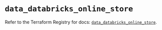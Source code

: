 # `data_databricks_online_store`

Refer to the Terraform Registry for docs: [`data_databricks_online_store`](https://registry.terraform.io/providers/databricks/databricks/1.93.0/docs/data-sources/online_store).

